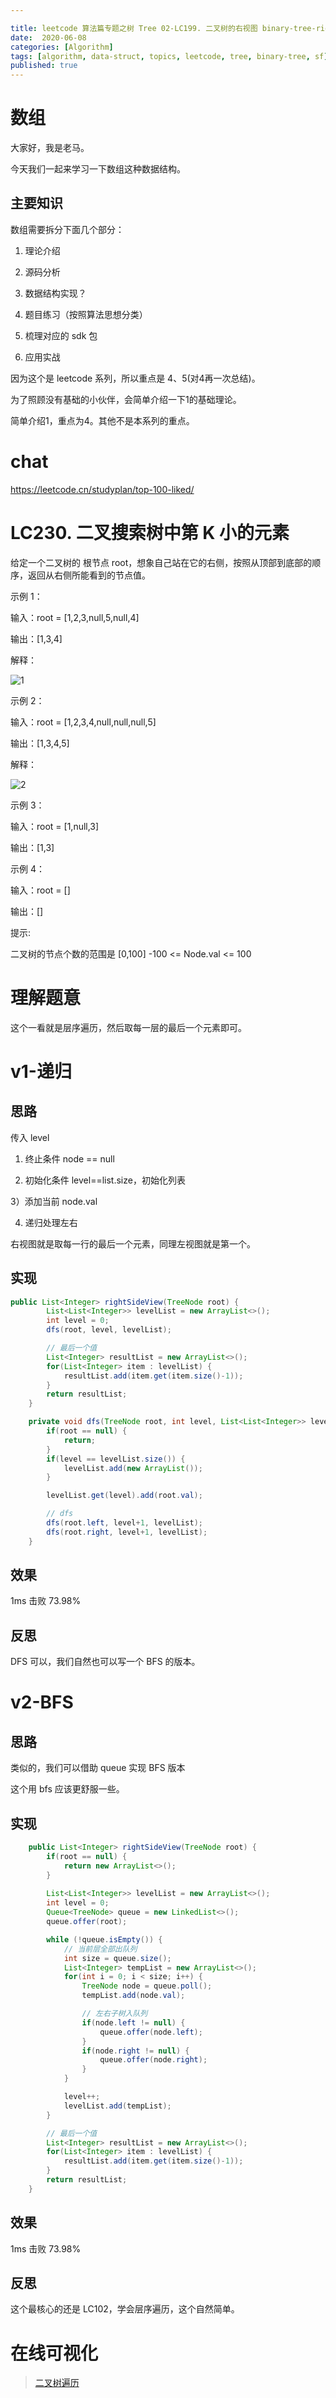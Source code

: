 ```yaml
---

title: leetcode 算法篇专题之树 Tree 02-LC199. 二叉树的右视图 binary-tree-right-side-view
date:  2020-06-08
categories: [Algorithm]
tags: [algorithm, data-struct, topics, leetcode, tree, binary-tree, sf]
published: true
---
```



# 数组

大家好，我是老马。

今天我们一起来学习一下数组这种数据结构。

## 主要知识

数组需要拆分下面几个部分：

1. 理论介绍

2. 源码分析

3. 数据结构实现？

4. 题目练习（按照算法思想分类）

5. 梳理对应的 sdk 包

6. 应用实战

因为这个是 leetcode 系列，所以重点是 4、5(对4再一次总结)。

为了照顾没有基础的小伙伴，会简单介绍一下1的基础理论。

简单介绍1，重点为4。其他不是本系列的重点。


# chat

https://leetcode.cn/studyplan/top-100-liked/


# LC230. 二叉搜索树中第 K 小的元素

给定一个二叉树的 根节点 root，想象自己站在它的右侧，按照从顶部到底部的顺序，返回从右侧所能看到的节点值。

示例 1：

输入：root = [1,2,3,null,5,null,4]

输出：[1,3,4]

解释：

![1](https://assets.leetcode.com/uploads/2024/11/24/tmpd5jn43fs-1.png)

示例 2：


输入：root = [1,2,3,4,null,null,null,5]

输出：[1,3,4,5]

解释：

![2](https://assets.leetcode.com/uploads/2024/11/24/tmpkpe40xeh-1.png)

示例 3：

输入：root = [1,null,3]

输出：[1,3]

示例 4：

输入：root = []

输出：[]

 

提示:

二叉树的节点个数的范围是 [0,100]
-100 <= Node.val <= 100 

# 理解题意

这个一看就是层序遍历，然后取每一层的最后一个元素即可。



# v1-递归

## 思路

传入 level

1) 终止条件 node == null

2) 初始化条件 level==list.size，初始化列表

3）添加当前 node.val

4) 递归处理左右

右视图就是取每一行的最后一个元素，同理左视图就是第一个。

## 实现

```java
public List<Integer> rightSideView(TreeNode root) {
        List<List<Integer>> levelList = new ArrayList<>();
        int level = 0;
        dfs(root, level, levelList);

        // 最后一个值
        List<Integer> resultList = new ArrayList<>();
        for(List<Integer> item : levelList) {
            resultList.add(item.get(item.size()-1));
        }
        return resultList;
    }

    private void dfs(TreeNode root, int level, List<List<Integer>> levelList) {
        if(root == null) {
            return;
        }
        if(level == levelList.size()) {
            levelList.add(new ArrayList());
        }

        levelList.get(level).add(root.val);

        // dfs
        dfs(root.left, level+1, levelList);
        dfs(root.right, level+1, levelList);
    }
```

## 效果

1ms 击败 73.98%

## 反思

DFS 可以，我们自然也可以写一个 BFS 的版本。

# v2-BFS

## 思路

类似的，我们可以借助 queue 实现 BFS 版本

这个用 bfs 应该更舒服一些。

## 实现

```java
    public List<Integer> rightSideView(TreeNode root) {
        if(root == null) {
            return new ArrayList<>();
        }
        
        List<List<Integer>> levelList = new ArrayList<>();
        int level = 0;
        Queue<TreeNode> queue = new LinkedList<>();
        queue.offer(root);

        while (!queue.isEmpty()) {
            // 当前层全部出队列
            int size = queue.size();
            List<Integer> tempList = new ArrayList<>();
            for(int i = 0; i < size; i++) {
                TreeNode node = queue.poll();
                tempList.add(node.val);

                // 左右子树入队列
                if(node.left != null) {
                    queue.offer(node.left);
                }
                if(node.right != null) {
                    queue.offer(node.right);
                }
            }

            level++;
            levelList.add(tempList);
        }

        // 最后一个值
        List<Integer> resultList = new ArrayList<>();
        for(List<Integer> item : levelList) {
            resultList.add(item.get(item.size()-1));
        }
        return resultList;
    }
```


## 效果

1ms 击败 73.98%

## 反思

这个最核心的还是 LC102，学会层序遍历，这个自然简单。

# 在线可视化

> [二叉树遍历](https://houbb.github.io/leetcode-visual/binary-tree-travel.html)

 
